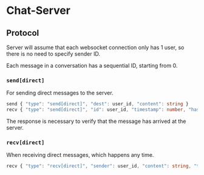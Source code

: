 # Chat-Server

## Protocol
Server will assume that each websocket connection only has 1 user, so there is no need to specify sender ID. 

Each message in a conversation has a sequential ID, starting from 0.

### `send[direct]`
For sending direct messages to the server.

```ts
send { "type": "send[direct]", "dest": user_id, "content": string }
recv { "type": "send[direct]", "id": user_id, "timestamp": number, "hash": string } // Not finalised
```

The response is necessary to verify that the message has arrived at the server.

### `recv[direct]`
When receiving direct messages, which happens any time.

```ts
recv { "type": "recv[direct]", "sender": user_id, "content": string, "timestamp": number, "id": message_id }
```

